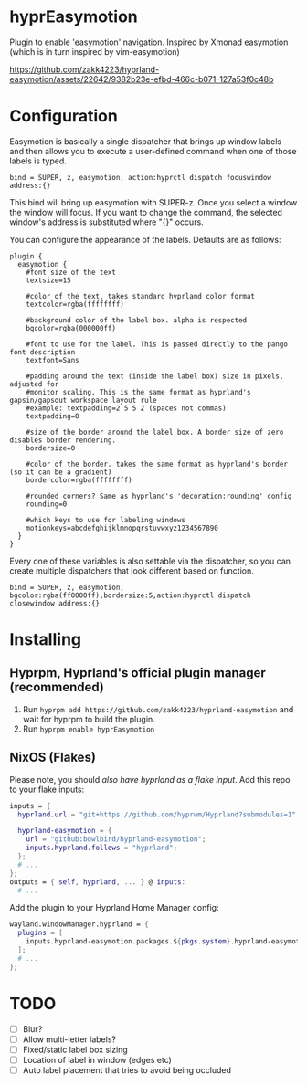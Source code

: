 # hyprEasymotion
Plugin to enable 'easymotion' navigation. Inspired by Xmonad easymotion (which is in turn inspired by vim-easymotion)

https://github.com/zakk4223/hyprland-easymotion/assets/22642/9382b23e-efbd-466c-b071-127a53f0c48b

# Configuration
Easymotion is basically a single dispatcher that brings up window labels and then allows you to execute a user-defined command when one of those labels is typed.

`bind = SUPER, z, easymotion, action:hyprctl dispatch focuswindow address:{}`

This bind will bring up easymotion with SUPER-z. Once you select a window the window
will focus. If you want to change the command, the selected window's address is substituted where "{}" occurs.


You can configure the appearance of the labels. Defaults are as follows:

```
plugin {
  easymotion {
    #font size of the text
    textsize=15

    #color of the text, takes standard hyprland color format
    textcolor=rgba(ffffffff)

    #background color of the label box. alpha is respected
    bgcolor=rgba(000000ff)

    #font to use for the label. This is passed directly to the pango font description
    textfont=Sans

    #padding around the text (inside the label box) size in pixels, adjusted for
    #monitor scaling. This is the same format as hyprland's gapsin/gapsout workspace layout rule
    #example: textpadding=2 5 5 2 (spaces not commas)
    textpadding=0

    #size of the border around the label box. A border size of zero disables border rendering.
    bordersize=0

    #color of the border. takes the same format as hyprland's border (so it can be a gradient)
    bordercolor=rgba(ffffffff)

    #rounded corners? Same as hyprland's 'decoration:rounding' config
    rounding=0

    #which keys to use for labeling windows
    motionkeys=abcdefghijklmnopqrstuvwxyz1234567890
  }
}
```

Every one of these variables is also settable via the dispatcher, so you can create multiple dispatchers that look different based on function.

`bind = SUPER, z, easymotion, bgcolor:rgba(ff0000ff),bordersize:5,action:hyprctl dispatch closewindow address:{}`

# Installing

## Hyprpm, Hyprland's official plugin manager (recommended)
1. Run `hyprpm add https://github.com/zakk4223/hyprland-easymotion` and wait for hyprpm to build the plugin.
2. Run `hyprpm enable hyprEasymotion`

## NixOS (Flakes)
Please note, you should *also have hyprland as a flake input*.
Add this repo to your flake inputs:
```nix
inputs = {
  hyprland.url = "git+https://github.com/hyprwm/Hyprland?submodules=1";

  hyprland-easymotion = {
    url = "github:bowlbird/hyprland-easymotion";
    inputs.hyprland.follows = "hyprland";
  };
  # ...
};
outputs = { self, hyprland, ... } @ inputs:
  # ...
```
Add the plugin to your Hyprland Home Manager config:
```nix
wayland.windowManager.hyprland = {
  plugins = [
    inputs.hyprland-easymotion.packages.${pkgs.system}.hyprland-easymotion
  ];
  # ...
};
```
# TODO
- [ ] Blur?
- [ ] Allow multi-letter labels?
- [ ] Fixed/static label box sizing
- [ ] Location of label in window (edges etc)
- [ ] Auto label placement that tries to avoid being occluded
